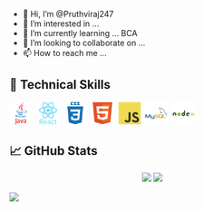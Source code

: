 
- 👋 Hi, I’m @Pruthviraj247
- 👀 I’m interested in ...
- 🌱 I’m currently learning ... BCA
- 💞️ I’m looking to collaborate on ...
- 📫 How to reach me ...

<!---
Pruthviraj247/Pruthviraj247 is a ✨ special ✨ repository because its `README.md` (this file) appears on your GitHub profile.
You can click the Preview link to take a look at your changes.
--->
## 💼 Technical Skills
<div>
  <img src="https://github.com/devicons/devicon/blob/master/icons/java/java-original-wordmark.svg" title="Java" alt="Java" width="40" height="40"/>&nbsp;
  <img src="https://github.com/devicons/devicon/blob/master/icons/react/react-original-wordmark.svg" title="React" alt="React" width="40" height="40"/>&nbsp;
  <img src="https://github.com/devicons/devicon/blob/master/icons/css3/css3-plain-wordmark.svg"  title="CSS3" alt="CSS" width="40" height="40"/>&nbsp;
  <img src="https://github.com/devicons/devicon/blob/master/icons/html5/html5-original.svg" title="HTML5" alt="HTML" width="40" height="40"/>&nbsp;
  <img src="https://github.com/devicons/devicon/blob/master/icons/javascript/javascript-original.svg" title="JavaScript" alt="JavaScript" width="40" height="40"/>&nbsp;
  <img src="https://github.com/devicons/devicon/blob/master/icons/mysql/mysql-original-wordmark.svg" title="MySQL"  alt="MySQL" width="40" height="40"/>&nbsp;
  <img src="https://github.com/devicons/devicon/blob/master/icons/nodejs/nodejs-original-wordmark.svg" title="NodeJS" alt="NodeJS" width="40" height="40"/>&nbsp;
</div>


## 📈 GitHub Stats 
<p align = "center">
    <img src = "https://github-readme-streak-stats.herokuapp.com?user=Pruthviraj247&theme=dark&hide_border=true" width = 450>
 <img src = "https://github-readme-stats.vercel.app/api?username=Pruthviraj247&show_icons=true&theme=bear&nbsp&nbsp&nbsp&nbsp&nbsp&nbsp&nbsp&nbsp&nbsp&nbsp" width = 450>
  </p>
 
<a href="https://github.com/Pruthviraj247">
  <img align="center" src="https://github-readme-stats.anuraghazra1.vercel.app/api/top-langs/?username=Pruthviraj247&layout=compact&theme=radical" />
</a>
